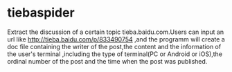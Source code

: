 # tiebaspider
Extract the discussion of a certain topic  tieba.baidu.com.Users can input an url like http://tieba.baidu.com/p/833490754 ,and the programm will create a doc file containing the writer of the post,the content and the information of the user's terminal ,including the type of terminal(PC or Android or iOS),the ordinal number of the post and the time when the post was published.
